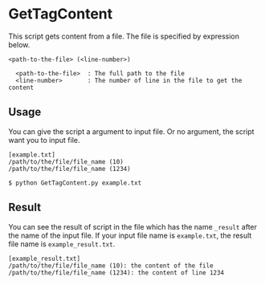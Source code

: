# GetTagContent
This script gets content from a file.
The file is specified by expression below.

```
<path-to-the-file> (<line-number>)

  <path-to-the-file>  : The full path to the file
  <line-number>       : The number of line in the file to get the content
```

## Usage
You can give the script a argument to input file.
Or no argument, the script want you to input file.

```
[example.txt]
/path/to/the/file/file_name (10)
/path/to/the/file/file_name (1234)
```

```
$ python GetTagContent.py example.txt
```

## Result
You can see the result of script in the file which has the name ``_result`` after the name of the input file.
If your input file name is ``example.txt``, the result file name is ``example_result.txt``.

```
[example_result.txt]
/path/to/the/file/file_name (10): the content of the file
/path/to/the/file/file_name (1234): the content of line 1234
```

